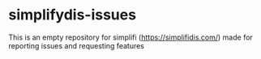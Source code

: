 # simplifydis-issues
This is an empty repository for simplifi (https://simplifidis.com/) made for reporting issues and requesting features
